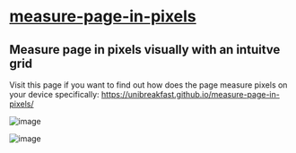 # [measure-page-in-pixels](https://github.com/UniBreakfast/measure-page-in-pixels)

## Measure page in pixels visually with an intuitve grid

Visit this page if you want to find out how does the page measure pixels on your device specifically:
https://unibreakfast.github.io/measure-page-in-pixels/

![image](https://user-images.githubusercontent.com/19654456/148602104-4a95e251-20cd-46d5-9094-2b67fef5dc98.png)

![image](https://github.com/user-attachments/assets/2c808239-7129-4059-8f35-8914b627c158)
